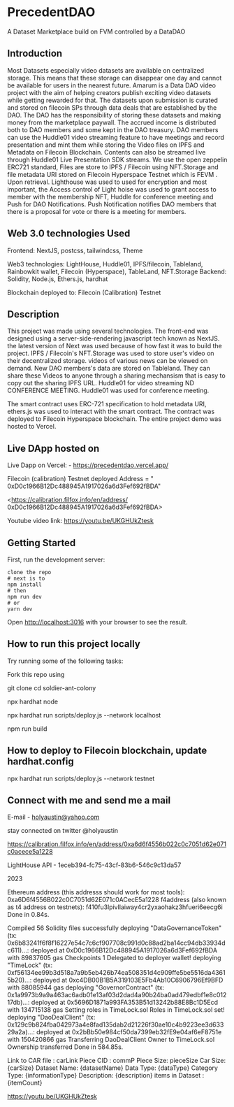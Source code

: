 # PrecedentDAO

A Dataset Marketplace build on FVM controlled by a DataDAO

## Introduction

Most Datasets especially video datasets are available on centralized storage. This means that these storage can disappear one day and cannot be available for users in the nearest future. Amarum is a Data DAO video project with the aim of helping creators publish exciting video datasets while getting rewarded for that. The datasets upon submission is curated and stored on filecoin SPs through data deals that are established by the DAO. The DAO has the responsibility of storing these datasets and making money from the marketplace paywall. The accrued income is distributed both to DAO members and some kept in the DAO treasury. DAO members can use the Huddle01 video streaming feature to have meetings and record presentation and mint them while storing the Video files on IPFS and Metadata on Filecoin Blockchain.
Contents can also be streamed live through Huddle01 Live Presentation SDK streams. We use the open zeppelin ERC721 standard, Files are store to IPFS / Filecoin using NFT.Storage and  file metadata URI stored on Filecoin Hyperspace Testnet which is FEVM . Upon retrieval. Lighthouse was used to used for encryption and most important, the Access control of Light hoise was used to grant access to member with the membership NFT, Huddle for conference meeting and Push for DAO Notifications. Push Notification notifies DAO members that there is a proposal for vote or there is a meeting for members.

## Web 3.0 technologies Used

Frontend: NextJS, postcss, tailwindcss, Theme

Web3 technologies: LightHouse, Huddle01,  IPFS/filecoin, Tableland, Rainbowkit wallet,  Filecoin (Hyperspace), TableLand, NFT.Storage
Backend: Solidity, Node.js, Ethers.js, hardhat

Blockchain deployed to:  Filecoin (Calibration) Testnet

## Description

This project was made using several technologies. The front-end was designed using a server-side-rendering javascript tech known as NextJS. the latest version of Next was used because of how fast it was to build the project.  IPFS / Filecoin's NFT.Storage was used to store user's video on their decentralized storage. videos of various news can be viewed on demand. New DAO members's data are stored on Tableland. They can share these Videos to anyone through a sharing mechansism that is easy to copy out the sharing IPFS URL. Huddle01 for video streaming ND CONFERENCE MEETING. Huddle01 was used for conference meeting.

The smart contract uses ERC-721 specification to hold metadata URI, ethers.js was used to interact with the smart contract. The contract was deployed to Filecoin Hyperspace blockchain. The entire project demo was hosted to Vercel.

## Live DApp hosted on

Live Dapp on Vercel: - <https://precedentdao.vercel.app/>

  Filecoin (calibration) Testnet deployed Address = " 0xD0c1966B12Dc488945A1917026a6d3Fef692fBDA"

  <https://calibration.filfox.info/en/address/ 0xD0c1966B12Dc488945A1917026a6d3Fef692fBDA>

 Youtube video link: <https://youtu.be/UKGHUkZtesk>

## Getting Started

First, run the development server:

```text
clone the repo 
# next is to 
npm install
# then
npm run dev
# or
yarn dev
```

Open [http://localhost:3016](http://localhost:3016) with your browser to see the result.

## How to run this project locally

Try running some of the following tasks:

Fork this repo using

git clone 
cd soldier-ant-colony

npx hardhat node

npx hardhat run scripts/deploy.js --network localhost

npm run build

## How to deploy to Filecoin  blockchain, update hardhat.config

npx hardhat run scripts/deploy.js --network testnet

## Connect with me and send me a mail

E-mail - <holyaustin@yahoo.com>

stay connected on twitter @holyaustin

<https://calibration.filfox.info/en/address/0xa6d6f4556b022c0c7051d62e071c0acece5a1228>

LightHouse API - 1eceb394-fc75-43cf-83b6-546c9c13da57

2023

Ethereum address (this addresss should work for most tools): 0xa6D6f4556B022c0C7051d62E071c0ACecE5a1228
f4address (also known as t4 address on testnets): f410fu3lpivllaiway4cr2yxaohakz3hfueri6eecg6i
Done in 0.84s.

Compiled 56 Solidity files successfully
deploying "DataGovernanceToken" (tx: 0x6b83241f6f8f16227e54c7c6cf907708c991d0c88ad2ba14cc94db33934dc611)...: deployed at 0xD0c1966B12Dc488945A1917026a6d3Fef692fBDA with 89837605 gas
Checkpoints 1
Delegated to deployer wallet!
deploying "TimeLock" (tx: 0xf56134ee99b3d518a7a9b5eb426b74ea508351d4c909ffe5be5516da43615b20)...: deployed at 0xc4DB00B1B5A319103E5Fb4Ab10C6906796Ef9BFD with 88085944 gas
deploying "GovernorContract" (tx: 0x1a9973b9a9a463ac6adb01e13af03d2dad4a90b24ba0ad479edbf1e8c01217db)...: deployed at 0x5696D1871a993FA353B51d13242b88E8Bc1D5Ecd with 134715138 gas
Setting roles in TimeLock.sol
Roles in TimeLock.sol set!
deploying "DaoDealClient" (tx: 0x129c9b824fba042973a4e8fad135dab2d21226f30ae10c4b9223ee3d63329a2a)...: deployed at 0x2bBb50e984cf50da7399eb32fE9e04af6eF8751e with 150420866 gas
Transferring DaoDealClient Owner to TimeLock.sol
Ownership transferred
Done in 584.85s.


Link to CAR file : carLink
Piece CID : commP
Piece Size: pieceSize
Car Size: {carSize}
Dataset Name: {datasetName}
Data Type: {dataType}
Category Type: {informationType}
Description: {description}
items in Dataset : {itemCount}

https://youtu.be/UKGHUkZtesk
